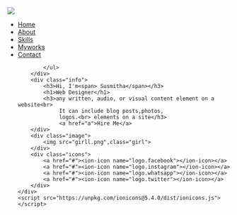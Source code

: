 <!DOCTYPE html>
<html lang="en">
<head>
    <meta charset="UTF-8">
    <meta name="viewport" content="width=device-width, initial-scale=1.0">
    <title>my portfolio</title>
    <link rel="stylesheet" href="styles.css">
</head>
<body>
    <div class="main">
        <div class="navbar">
            <img src="susmitha.png" class="logo">
            <ul>
                <li><a href="#">Home</a></li>
                <li><a href="#">About</a></li>
                <li><a href="#">Skills</a></li>
                <li><a href="#">Myworks</a></li>
                <li><a href="#">Contact</a></li>
                
            </ul>
        </div>
        <div class="info">
            <h3>Hi, I'm<span> Susmitha</span></h3>
            <h1>Web Designer</h1>
            <h3>any written, audio, or visual content element on a website<br>
                 It can include blog posts,photos,
                 logos.<br> elements on a site</h3>
                 <a href="a">Hire Me</a>
        </div>
        <div class="image">
            <img src="girll.png",class="girl">
        </div>
        <div class="icons">
            <a href="#"><ion-icon name="logo.facebook"></ion-icon></a>
            <a href="#"><ion-icon name="logo.instagram"></ion-icon></a>
            <a href="#"><ion-icon name="logo.whatsapp"></ion-icon></a>
            <a href="#"><ion-icon name="logo.twitter"></ion-icon></a>
        </div>
    </div>
    <script src="https://unpkg.com/ionicons@5.4.0/dist/ionicons.js"></script>
</body>
</html> 
